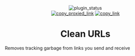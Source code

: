 <!--
    * This file was autogenerated, do not modify it directly
    * https://github.com/nexpid/BunnyPlugins/tree/feat/improve-workspace/scripts/build/modules/readmes.ts
-->

<div align="center">
<img alt="plugin_status" src="https://img.shields.io/badge/plugin_status-finished-a6da95?style=for-the-badge&labelColor=24273a" />
<br/>
<a href="https://bn-plugins.github.io/vd-proxy/vendetta.nexpid.xyz/clean-urls"><img alt="copy_proxied_link" src="https://img.shields.io/badge/copy_proxied_link-181926?style=for-the-badge" /></a>
<a href="https://bunny.nexpid.xyz/clean-urls"><img alt="copy_link" src="https://img.shields.io/badge/copy_link-1e2030?style=for-the-badge" /></a>
</div>

<h1 align="center">Clean URLs</h1>

Removes tracking garbage from links you send and receive
